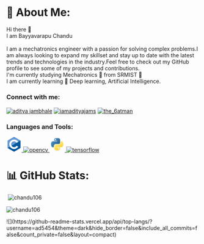# 💫 About Me:
Hi there 👋<br>I am Bayyavarapu Chandu<br><br>I am a mechatronics engineer with a passion for solving complex problems.I am always looking to expand my skillset and stay up to date with the latest trends and technologies in the industry.Feel free to check out my GitHub profile to see some of my projects and contributions.<br>I'm currently studying Mechatronics 🤖 from SRMIST 🏫<br>I am currently learning 📜 Deep learning, Artificial Intelligence.<br>


<h3 align="left">Connect with me:</h3>
<p align="left">
<a href="https://www.linkedin.com/in/chandu-bayyavarapu-b15282227/" target="blank"><img align="center" src="https://raw.githubusercontent.com/rahuldkjain/github-profile-readme-generator/master/src/images/icons/Social/linked-in-alt.svg" alt="aditya jambhale" height="30" width="40" /></a>
<a href="https://www.instagram.com/chandu.bayyavarapu//" target="blank"><img align="center" src="https://raw.githubusercontent.com/rahuldkjain/github-profile-readme-generator/master/src/images/icons/Social/instagram.svg" alt="iamadityajams" height="30" width="40" /></a>
<a href="https://www.codechef.com/users/chandu_106" target="blank"><img align="center" src="https://cdn.jsdelivr.net/npm/simple-icons@3.1.0/icons/codechef.svg" alt="the_6atman" height="30" width="40" /></a>
</p>

<h3 align="left">Languages and Tools:</h3>
<p align="left"> <a href="https://www.cprogramming.com/" target="_blank" rel="noreferrer"> <img src="https://raw.githubusercontent.com/devicons/devicon/master/icons/c/c-original.svg" alt="c" width="40" height="40"/> </a> <a href="https://opencv.org/" target="_blank" rel="noreferrer"> <img src="https://www.vectorlogo.zone/logos/opencv/opencv-icon.svg" alt="opencv" width="40" height="40"/> </a> <a href="https://www.python.org" target="_blank" rel="noreferrer"> <img src="https://raw.githubusercontent.com/devicons/devicon/master/icons/python/python-original.svg" alt="python" width="40" height="40"/> </a> <a href="https://www.tensorflow.org" target="_blank" rel="noreferrer"> <img src="https://www.vectorlogo.zone/logos/tensorflow/tensorflow-icon.svg" alt="tensorflow" width="40" height="40"/> </a> </p>

# 📊 GitHub Stats:
<p>&nbsp;<img align="center" src="https://github-readme-stats.vercel.app/api?username=chandu106&show_icons=true&locale=en" alt="chandu106" />
<p><img align="center" src="https://github-readme-streak-stats.herokuapp.com/?user=chandu106&" alt="chandu106" /></p>
![](https://github-readme-stats.vercel.app/api/top-langs/?username=ad5454&theme=dark&hide_border=false&include_all_commits=false&count_private=false&layout=compact)



